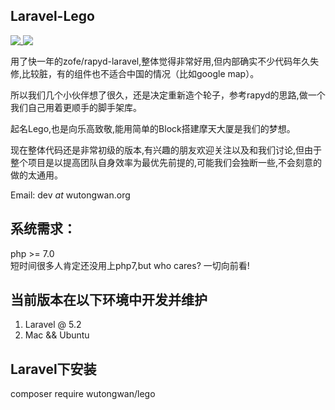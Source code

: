 ## Laravel-Lego
<a href="https://packagist.org/packages/wutongwan/lego">
    <img src="http://img.shields.io/packagist/v/wutongwan/lego.svg?style=flat" style="vertical-align: text-top">
</a>
<a href="https://packagist.org/packages/wutongwan/lego">
    <img src="http://img.shields.io/packagist/dt/wutongwan/lego.svg?style=flat" style="vertical-align: text-top">
</a>

用了快一年的zofe/rapyd-laravel,整体觉得非常好用,但内部确实不少代码年久失修,比较脏，有的组件也不适合中国的情况（比如google map）。

所以我们几个小伙伴想了很久，还是决定重新造个轮子，参考rapyd的思路,做一个我们自己用着更顺手的脚手架库。

起名Lego,也是向乐高致敬,能用简单的Block搭建摩天大厦是我们的梦想。

现在整体代码还是非常初级的版本,有兴趣的朋友欢迎关注以及和我们讨论,但由于整个项目是以提高团队自身效率为最优先前提的,可能我们会独断一些,不会刻意的做的太通用。

Email: dev _at_ wutongwan.org

## 系统需求：
php >= 7.0  
短时间很多人肯定还没用上php7,but who cares? 一切向前看!

## 当前版本在以下环境中开发并维护
1. Laravel @ 5.2
2. Mac && Ubuntu 

## Laravel下安装
composer require wutongwan/lego
